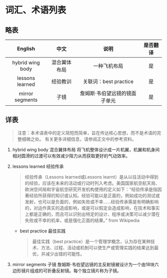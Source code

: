 # 词汇、术语列表
## 略表
|     English      |     中文     |             说明              | 是否翻译 |
| :--------------: | :----------: | :---------------------------: | :------: |
| hybrid wing body | 混合翼体布局 |         一种飞机布局          |    是    |
| lessons learned  |   经验教训   |     关联词：best practice     |    是    |
| mirror segments  |     子镜     | 詹姆斯·韦伯望远镜的镜面子单元 |    是    |


## 详表

> 注意：本术语表中的定义简短而简单，旨在传达核心思想，而不是术语的完整细微之处。 有关更多详细信息，请参阅正文中的参考资料。

1. hybrid wing body 混合翼体布局
   将飞机整体设计成一片机翼，机翼和机身间相对圆滑的过渡可以有效减少阻力从而获取更好的气动效率。
2. lessons learned 经验传承
   > 经验传承（Lessons learned或Lessons learnt）是从以往活动中得到的经验，应该在未来的活动或行动时列入考虑。美国国家航空航天局、欧洲空间局和宇宙航空研究开发机构使用的定义如下：“经验传承是指因著经验所获得的知识或认知。经验可能以是正面的，例如成功的测试或发射，也可以是负面的，例如失败或不幸……经验传承需是有明确影响的，对运作真实的造成影响，或是可以假定会造成影响，在技术和事实上都是正确的，而且可以识别出特定的设计、程序或决策可以减少潜在失败或不幸的机率，或是强化正面的结果。” from Wikipedia

   - best practice 最佳实践
      > 最佳实践（best practice）是一个管理学概念，认为存在某种技术、方法、过程、活动或机制可以使生产或管理实践的结果达到最优，并减少出错的可能性。

3. mirror segments 子镜
   詹姆斯·韦伯望远镜的主反射镜被设计为一个由18块六边形镜片组成的可折叠反射镜。每个独立镜片称为子镜。